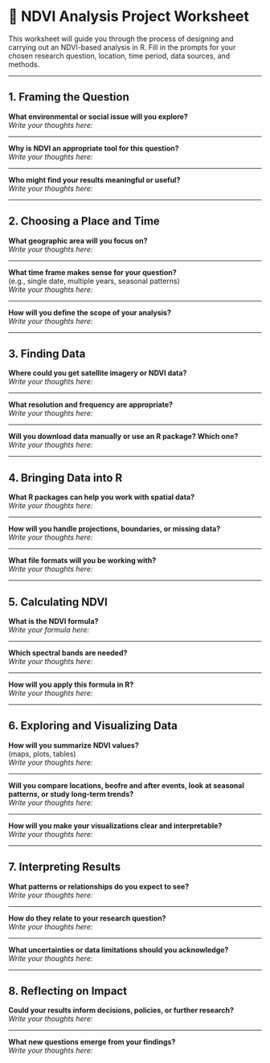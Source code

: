 # 🌿 NDVI Analysis Project Worksheet  

This worksheet will guide you through the process of designing and carrying out an NDVI-based analysis in R. Fill in the prompts for your chosen research question, location, time period, data sources, and methods.  

---

## 1. Framing the Question  

**What environmental or social issue will you explore?**  
*Write your thoughts here:*  

---

**Why is NDVI an appropriate tool for this question?**  
*Write your thoughts here:*  

---

**Who might find your results meaningful or useful?**  
*Write your thoughts here:*  

---

## 2. Choosing a Place and Time  

**What geographic area will you focus on?**  
*Write your thoughts here:*  

---

**What time frame makes sense for your question?**  
(e.g., single date, multiple years, seasonal patterns)  
*Write your thoughts here:*  

---

**How will you define the scope of your analysis?**  
*Write your thoughts here:*  

---

## 3. Finding Data  

**Where could you get satellite imagery or NDVI data?**  
*Write your thoughts here:*  

---

**What resolution and frequency are appropriate?**  
*Write your thoughts here:*  

---

**Will you download data manually or use an R package? Which one?**  
*Write your thoughts here:*  

---

## 4. Bringing Data into R  

**What R packages can help you work with spatial data?**  
*Write your thoughts here:*  

---

**How will you handle projections, boundaries, or missing data?**  
*Write your thoughts here:*  

---

**What file formats will you be working with?**  
*Write your thoughts here:*  

---

## 5. Calculating NDVI  

**What is the NDVI formula?**  
*Write your formula here:*  

---

**Which spectral bands are needed?**  
*Write your thoughts here:*  

---

**How will you apply this formula in R?**  
*Write your thoughts here:*  

---

## 6. Exploring and Visualizing Data  

**How will you summarize NDVI values?**  
(maps, plots, tables)  
*Write your thoughts here:*  

---

**Will you compare locations, beofre and after events, look at seasonal patterns, or study long-term trends?**  
*Write your thoughts here:*  

---

**How will you make your visualizations clear and interpretable?**  
*Write your thoughts here:*  

---

## 7. Interpreting Results  

**What patterns or relationships do you expect to see?**  
*Write your thoughts here:*  

---

**How do they relate to your research question?**  
*Write your thoughts here:*  

---

**What uncertainties or data limitations should you acknowledge?**  
*Write your thoughts here:*  

---

## 8. Reflecting on Impact  


**Could your results inform decisions, policies, or further research?**  
*Write your thoughts here:*  

---

**What new questions emerge from your findings?**  
*Write your thoughts here:*  
